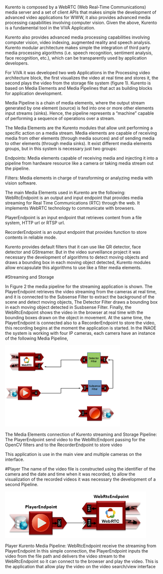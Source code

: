 

Kurento is composed by a WebRTC (Web Real-Time Communications) media server and a set of client APIs that makes simple the development of advanced video applications for WWW, it also provides advanced media processing capabilities involving computer vision. Given the above, Kurento is a fundamental tool in the ViVA Application.


Kurento also provides advanced media processing capabilities involving computer vision, video indexing, augmented reality and speech analysis. Kurento modular architecture makes simple the integration of third party media processing algorithms (i.e. speech recognition, sentiment analysis, face recognition, etc.), which can be transparently used by application developers.


For ViVA it was developed two web Applications in the Processing video architecture block, the first visualizes the video at real time and stores it, the second plays the video from the storage file system (figure 1).
Kurento is based on Media Elements and Media Pipelines that act as building blocks for application development.


Media Pipeline is a chain of media elements, where the output stream generated by one element (source) is fed into one or more other elements input streams (sinks). Hence, the pipeline represents a “machine” capable of performing a sequence of operations over a stream.


The Media Elements are the Kurento modules that allow unit performing a specific action on a media stream. Media elements are capable of receiving media from other elements (through media sources) and of sending media to other elements (through media sinks). It exist different media elements groups, but in this system is necessary just two groups:

Endpoints: Media elements capable of receiving media and  injecting it into a pipeline from hardware resource like a camera or taking media stream out the pipeline.

Filters: Media elements in charge of transforming or analyzing media with vision software.


The main Media Elements used in Kurento are the following:
WebRtcEndpoint is an output and input endpoint that provides media streaming for Real Time Communications (RTC) through the web. It implements WebRTC technology to communicate with browsers.

PlayerEndpoint is an input endpoint that retrieves content from a file system, HTTP url or RTSP url.

RecorderEndpoint is an output endpoint that provides function to store contents in reliable mode.

Kurento provides default filters that it can use like QR detector,  face detector and GStreamer. But in the video surveillance project it was necessary the development of algorithms to detect moving objects and draws a bounding box in each moving object detected, Kurento modules allow encapsulate this algorithms to use like a filter media elements.

#Streaming and Storage

In Figure 2 the media pipeline for the streaming application is shown. The PlayerEndpoint retrieves the video streaming from the cameras at real time, and it is connected to the Subsense Filter to extract the background of the scene and detect moving objects, The Detector Filter draws a bounding box in each moving object detected in Susbsense Filter. Finally, the WebRtcEndpoint shows the video in the browser at real time with the bounding boxes drawn on the object in movement. At the same time, the PlayerEndpoint is connected also to a RecorderEndpoint to store the video, this recording begins at the moment the application is started.
In the INAOE the system is working with four IP cameras, each camera have an instance of the following Media Pipeline, 

 ![Streaming and Storage pipeline](images/MP.png)

 The Media Elements connection of Kurento streaming and Storage Pipeline: The PlayerEndpoint send video to the WebRtcEndpont passing for the OpenCV filters and to the RecorderEndpoint to store video

This application is use in the main view and multiple cameras on the interface.

#Player 
The name of the video file is constructed using the identifier of the camera and the date and time when it was recorded, to allow the visualization of the recorded videos it was necessary the development of a second Pipeline. 

![Player pipeline](images/pipeline.png)

Player Kurento Media Pipeline:  WebRtcEndpoint receive the streaming from PlayerEndpoint
In this simple connection, the PlayerEndpoint inputs the video from the file path and delivers the video stream to the WebRtcEndpoint so it can connect to the browser and play the video. This is the application that allow play the video on the video search/view interface